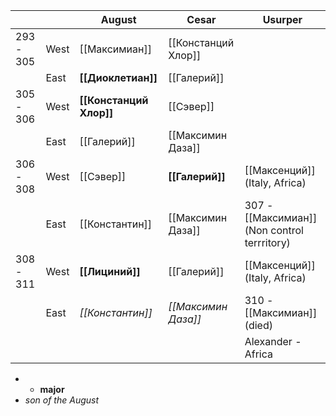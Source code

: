 |           |      | August                  | Cesar               | Usurper                                      |
| --------- | ---- | ----------------------- | ------------------- | -------------------------------------------- |
| 293 - 305 | West | [[Максимиан]]           | [[Констанций Хлор]] |                                              |
|           | East | **[[Диоклетиан]]**      | [[Галерий]]         |                                              |
| 305 - 306 | West | **[[Констанций Хлор]]** | [[Сэвер]]           |                                              |
|           | East | [[Галерий]]             | [[Максимин Даза]]   |                                              |
| 306 - 308 | West | [[Сэвер]]               | **[[Галерий]]**     | [[Максенций]] (Italy, Africa)                |
|           | East | [[Константин]]          | [[Максимин Даза]]   | 307 - [[Максимиан]] (Non control terrritory) |
| 308 - 311 | West | **[[Лициний]]**         | [[Галерий]]         | [[Максенций]] (Italy, Africa)                |
|           | East | _[[Константин]]_        | _[[Максимин Даза]]_ | 310 - [[Максимиан]] (died)                   |
|           |      |                         |                     | Alexander - Africa                           |
* - __major__
* _son of the August_